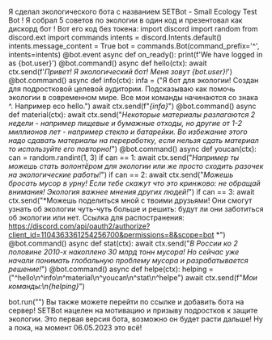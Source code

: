 Я сделал экологического бота с названием SETBot - Small Ecology Test Bot ! Я собрал 5 советов по экологии в один код и презентовал как дискорд бот ! Вот его код без токена:
import discord
import random
from discord.ext import commands
intents = discord.Intents.default()
intents.message_content = True
bot = commands.Bot(command_prefix='^', intents=intents)
@bot.event
async def on_ready():
    print(f'We have logged in as {bot.user}')
@bot.command()
async def hello(ctx):
    await ctx.send(f'*Привет! Я экологический бот! Меня зовут {bot.user}!*')
@bot.command()
async def info(ctx):
    infa = ("Я бот для экологии! Создан для подростковой целевой аудитории. Подсказываю как помочь экологии в современном мире. Все мои команды начинаются со знака ^. Например eco hello.")
    await ctx.send(f"*{infa}*")
@bot.command()
async def material(ctx):
    await ctx.send("*Некоторые материалы разлагаются 2 недели - например пищевые и бумажные отходы, но другие от 1-2 миллионов лет - например стекло и батарейки. Во избежание этого надо сдавать материалы на переработку, если нельзя сдать материал то используйте его повторно!*")
@bot.command()
async def youcan(ctx):
    can = random.randint(1, 3)
    if can == 1:
        await ctx.send("*Например ты можешь стать волонтёром для экологии или же просто сходить разочек на экологические работы!*")
    if can == 2:
        await ctx.send("*Можешь бросать мусор в урну! Если тебе скажут что это кринжово: не обращай внимания! Экология важнее мнения других людей!*")
    if can == 3:
        await ctx.send("*Можешь поделиться мной с твоими друзьями! Они смогут узнать об экологии чуть-чуть больше и решить: будут ли они заботиться об экологии или нет. Ссылка для распостранения: https://discord.com/api/oauth2/authorize?client_id=1104363361254256700&permissions=8&scope=bot *")
@bot.command()
async def stat(ctx):
    await ctx.send("*В России ко 2 половине 2010-х накоплено 30 млрд тонн мусора! Но сейчас уже начали понимать глобальную проблему мусора и разрабатывается решение!*")
@bot.command()
async def helpe(ctx):
    helping = ("^hello\n^info\n^material\n^youcan\n^stat\n^helpe")
    await ctx.send(f"*Мои команды:\n{helping}*")

bot.run("")
Вы также можете перейти по ссылке и добавить бота на сервер! SETBot нацелен на мотивацию и призыву подростков к защите экологии. Это первая версия бота, возможно он будет расти дальше!
Ну а пока, на момент 06.05.2023 это всё!
